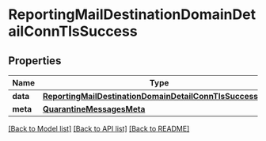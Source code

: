 # ReportingMailDestinationDomainDetailConnTlsSuccess

## Properties
Name | Type | Description | Notes
------------ | ------------- | ------------- | -------------
**data** | [**ReportingMailDestinationDomainDetailConnTlsSuccessData**](ReportingMailDestinationDomainDetailConnTlsSuccessData.md) |  | [optional] 
**meta** | [**QuarantineMessagesMeta**](QuarantineMessagesMeta.md) |  | [optional] 

[[Back to Model list]](../README.md#documentation-for-models) [[Back to API list]](../README.md#documentation-for-api-endpoints) [[Back to README]](../README.md)

